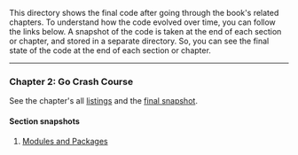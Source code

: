This directory shows the final code after going through the book's related chapters.
To understand how the code evolved over time, you can follow the links below.
A snapshot of the code is taken at the end of each section or chapter, and stored in a separate directory. So, you can see the final state of the code at the end of each section or chapter.

---

### Chapter 2: Go Crash Course

See the chapter's all [listings](../all-listings/02-go-crash-course/README.md) and the [final snapshot](../all-chapter-snapshots/02-go-crash-course).

#### Section snapshots

1. [Modules and Packages](../all-chapter-snapshots/02-go-crash-course/01-modules-and-packages)

